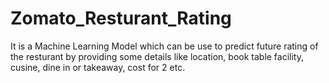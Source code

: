 # Zomato_Resturant_Rating
It is a Machine Learning Model which can be use to predict future rating of the resturant by providing some details like location, book table facility, cusine, dine in or takeaway, cost for 2 etc.
